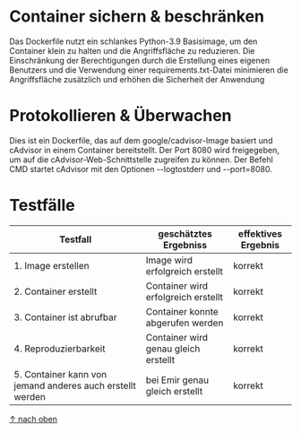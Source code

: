 Container sichern & beschränken
===

Das Dockerfile nutzt ein schlankes Python-3.9 Basisimage, um den Container klein zu halten und die Angriffsfläche zu reduzieren. Die Einschränkung der Berechtigungen durch die Erstellung eines eigenen Benutzers und die Verwendung einer requirements.txt-Datei minimieren die Angriffsfläche zusätzlich und erhöhen die Sicherheit der Anwendung

Protokollieren & Überwachen
===

Dies ist ein Dockerfile, das auf dem google/cadvisor-Image basiert und cAdvisor in einem Container bereitstellt. Der Port 8080 wird freigegeben, um auf die cAdvisor-Web-Schnittstelle zugreifen zu können. Der Befehl CMD startet cAdvisor mit den Optionen --logtostderr und --port=8080.

Testfälle
======
| Testfall                                                  | geschätztes Ergebniss                       | effektives Ergebnis |
| --------------------------------------------------------- | ------------------------------------------- | ------------------- |
| 1. Image erstellen                                        | Image wird erfolgreich erstellt             | korrekt             |
| 2. Container erstellt                                     | Container wird erfolgreich erstellt         | korrekt             |
| 3. Container ist abrufbar                                 | Container konnte abgerufen werden           | korrekt             |
| 4. Reproduzierbarkeit                                     | Container wird genau gleich erstellt        | korrekt             |
| 5. Container kann von jemand anderes auch erstellt werden | bei Emir genau gleich erstellt              | korrekt             |

[&uarr; nach oben](https://github.com/TimTob/M300-Services/tree/main/35-Sicherheit)